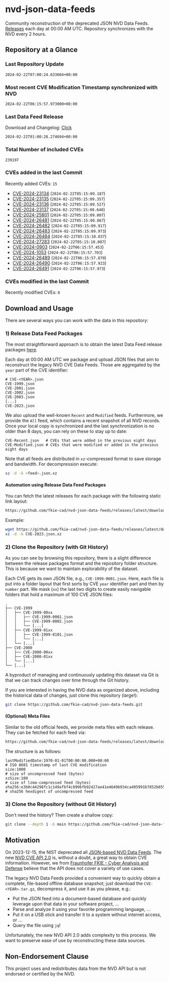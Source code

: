 # nvd-json-data-feeds

Community reconstruction of the deprecated JSON NVD Data Feeds. 
[Releases](https://github.com/fkie-cad/nvd-json-data-feeds/releases/latest) each day at 00:00 AM UTC.
Repository synchronizes with the NVD every 2 hours.

## Repository at a Glance

### Last Repository Update

```plain
2024-02-22T07:00:24.633604+00:00
```

### Most recent CVE Modification Timestamp synchronized with NVD

```plain
2024-02-22T06:15:57.973000+00:00
```

### Last Data Feed Release

Download and Changelog: [Click](https://github.com/fkie-cad/nvd-json-data-feeds/releases/latest)

```plain
2024-02-22T01:00:28.274694+00:00
```

### Total Number of included CVEs

```plain
239197
```

### CVEs added in the last Commit

Recently added CVEs: `15`

* [CVE-2024-23134](CVE-2024/CVE-2024-231xx/CVE-2024-23134.json) (`2024-02-22T05:15:09.187`)
* [CVE-2024-23135](CVE-2024/CVE-2024-231xx/CVE-2024-23135.json) (`2024-02-22T05:15:09.357`)
* [CVE-2024-23136](CVE-2024/CVE-2024-231xx/CVE-2024-23136.json) (`2024-02-22T05:15:09.527`)
* [CVE-2024-23137](CVE-2024/CVE-2024-231xx/CVE-2024-23137.json) (`2024-02-22T05:15:09.640`)
* [CVE-2024-25801](CVE-2024/CVE-2024-258xx/CVE-2024-25801.json) (`2024-02-22T05:15:09.807`)
* [CVE-2024-26481](CVE-2024/CVE-2024-264xx/CVE-2024-26481.json) (`2024-02-22T05:15:09.867`)
* [CVE-2024-26482](CVE-2024/CVE-2024-264xx/CVE-2024-26482.json) (`2024-02-22T05:15:09.917`)
* [CVE-2024-26483](CVE-2024/CVE-2024-264xx/CVE-2024-26483.json) (`2024-02-22T05:15:09.973`)
* [CVE-2024-26484](CVE-2024/CVE-2024-264xx/CVE-2024-26484.json) (`2024-02-22T05:15:10.037`)
* [CVE-2024-27283](CVE-2024/CVE-2024-272xx/CVE-2024-27283.json) (`2024-02-22T05:15:10.087`)
* [CVE-2024-0903](CVE-2024/CVE-2024-09xx/CVE-2024-0903.json) (`2024-02-22T06:15:57.453`)
* [CVE-2024-1053](CVE-2024/CVE-2024-10xx/CVE-2024-1053.json) (`2024-02-22T06:15:57.703`)
* [CVE-2024-26489](CVE-2024/CVE-2024-264xx/CVE-2024-26489.json) (`2024-02-22T06:15:57.870`)
* [CVE-2024-26490](CVE-2024/CVE-2024-264xx/CVE-2024-26490.json) (`2024-02-22T06:15:57.923`)
* [CVE-2024-26491](CVE-2024/CVE-2024-264xx/CVE-2024-26491.json) (`2024-02-22T06:15:57.973`)


### CVEs modified in the last Commit

Recently modified CVEs: `0`



## Download and Usage

There are several ways you can work with the data in this repository:

### 1) Release Data Feed Packages

The most straightforward approach is to obtain the latest Data Feed release packages [here](https://github.com/fkie-cad/nvd-json-data-feeds/releases/latest).

Each day at 00:00 AM UTC we package and upload JSON files that aim to reconstruct the legacy NVD CVE Data Feeds.
Those are aggregated by the `year` part of the CVE identifier:

```
# CVE-<YEAR>.json
CVE-1999.json
CVE-2001.json
CVE-2002.json
CVE-2003.json
[...]
CVE-2023.json
```

We also upload the well-known `Recent` and `Modified` feeds.
Furthermore, we provide the `All` feed, which contains a recent snapshot of all NVD records.
Once your local copy is synchronized and the last synchronization is no older than 8 days, you can rely on these to stay up to date:

```plain
CVE-Recent.json   # CVEs that were added in the previous eight days
CVE-Modified.json # CVEs that were modified or added in the previous eight days
```

Note that all feeds are distributed in `xz`-compressed format to save storage and bandwidth.
For decompression execute:

```sh
xz -d -k <feed>.json.xz
```


#### Automation using Release Data Feed Packages

You can fetch the latest releases for each package with the following static link layout:

```sh
https://github.com/fkie-cad/nvd-json-data-feeds/releases/latest/download/CVE-<YEAR>.json.xz
```

Example:

```sh
wget https://github.com/fkie-cad/nvd-json-data-feeds/releases/latest/download/CVE-2023.json.xz
xz -d -k CVE-2023.json.xz
```



### 2) Clone the Repository (with Git History)

As you can see by browsing this repository, there is a slight difference between the release packages format and the repository folder structure.
This is because we want to maintain explorability of the dataset.

Each CVE gets its own JSON file, e.g., `CVE-1999-0001.json`.
Here, each file is put into a folder layout that first sorts by CVE `year` identifier part and then by `number` part.
We mask (`xx`) the last two digits to create easily navigable folders that hold a maximum of 100 CVE JSON files:

```plain
.
├── CVE-1999
│   ├── CVE-1999-00xx
│   │   ├── CVE-1999-0001.json
│   │   ├── CVE-1999-0002.json
│   │   └── [...]
│   ├── CVE-1999-01xx
│   │   ├── CVE-1999-0101.json
│   │   └── [...]
│   └── [...]
├── CVE-2000
│   ├── CVE-2000-00xx
│   ├── CVE-2000-01xx
│   └── [...]
└── [...]
```

A byproduct of managing and continuously updating this dataset via Git is that we can track changes over time through the Git history.

If you are interested in having the NVD data as organized above, including the historical data of changes, just clone this repository (large!):

```sh
git clone https://github.com/fkie-cad/nvd-json-data-feeds.git
```

#### (Optional) Meta Files

Similar to the old official feeds, we provide meta files with each release. They can be fetched for each feed via:

```sh
https://github.com/fkie-cad/nvd-json-data-feeds/releases/latest/download/CVE-<YEAR>.meta
```

The structure is as follows:

```plain
lastModifiedDate:1970-01-01T00:00:00.000+00:00                          # ISO 8601 timestamp of last CVE modification
size:1000                                                               # size of uncompressed feed (bytes)
xzSize:100                                                              # size of lzma-compressed feed (bytes)
sha256:e3b0c44298fc1c149afbf4c8996fb92427ae41e4649b934ca495991b7852b855 # sha256 hexdigest of uncompressed feed
```


### 3) Clone the Repository (without Git History)

Don't need the history? Then create a shallow copy:

```sh
git clone --depth 1 -b main https://github.com/fkie-cad/nvd-json-data-feeds.git
```

## Motivation

On 2023-12-15, the NIST deprecated all [JSON-based NVD Data Feeds](https://nvd.nist.gov/vuln/data-feeds#divRetirementBanner-1).
The new [NVD CVE API 2.0](https://nvd.nist.gov/developers/vulnerabilities) is, without a doubt, a great way to obtain CVE information.
However, we from [Fraunhofer FKIE - Cyber Analysis and Defense](https://www.fkie.fraunhofer.de/en/departments/cad.html) believe that the API does not cover a variety of use cases.

The legacy NVD Data Feeds provided a convenient way to quickly obtain a complete, file-based offline database snapshot; just download the `CVE-<YEAR>.tar.gz`, decompress it, and use it as you please, e.g.:

* Put the JSON feed into a document-based database and quickly leverage upon that data in your software project, ...
* Parse and analyze it using your favorite programming language, ...
* Put it on a USB stick and transfer it to a system without internet access, or ...
* Query the file using `jq`!

Unfortunately, the new NVD API 2.0 adds complexity to this process.
We want to preserve ease of use by reconstructing these data sources.

## Non-Endorsement Clause

This project uses and redistributes data from the NVD API but is not endorsed or certified by the NVD.